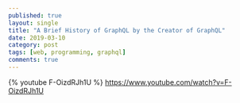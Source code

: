 ```yaml
---
published: true
layout: single
title: "A Brief History of GraphQL by the Creator of GraphQL"
date: 2019-03-10
category: post
tags: [web, programming, graphql]
comments: true
---
```

{% youtube F-OizdRJh1U %}
https://www.youtube.com/watch?v=F-OizdRJh1U
